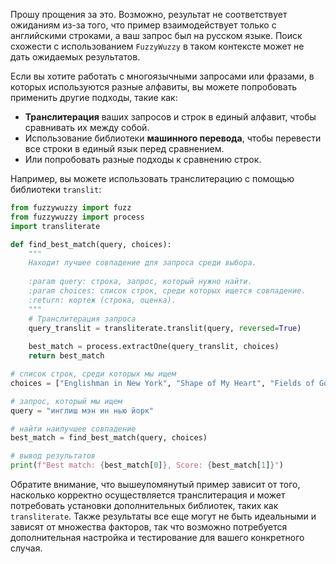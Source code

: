 Прошу прощения за это. Возможно, результат не соответствует ожиданиям из-за того, что пример взаимодействует только с английскими строками, а ваш запрос был на русском языке. Поиск схожести с использованием `FuzzyWuzzy` в таком контексте может не дать ожидаемых результатов.

Если вы хотите работать с многоязычными запросами или фразами, в которых используются разные алфавиты, вы можете попробовать применить другие подходы, такие как:

- **Транслитерация** ваших запросов и строк в единый алфавит, чтобы сравнивать их между собой.
- Использование библиотеки **машинного перевода**, чтобы перевести все строки в единый язык перед сравнением.
- Или попробовать разные подходы к сравнению строк.

Например, вы можете использовать транслитерацию с помощью библиотеки `translit`:

```python
from fuzzywuzzy import fuzz
from fuzzywuzzy import process
import transliterate

def find_best_match(query, choices):
    """
    Находит лучшее совпадение для запроса среди выбора.
    
    :param query: строка, запрос, который нужно найти.
    :param choices: список строк, среди которых ищется совпадение.
    :return: кортеж (строка, оценка).
    """
    # Транслитерация запроса
    query_translit = transliterate.translit(query, reversed=True)
    
    best_match = process.extractOne(query_translit, choices)
    return best_match

# список строк, среди которых мы ищем
choices = ["Englishman in New York", "Shape of My Heart", "Fields of Gold"]

# запрос, который мы ищем
query = "инглиш мэн ин нью йорк"

# найти наилучшее совпадение
best_match = find_best_match(query, choices)

# вывод результатов
print(f"Best match: {best_match[0]}, Score: {best_match[1]}")
```

Обратите внимание, что вышеупомянутый пример зависит от того, насколько корректно осуществляется транслитерация и может потребовать установки дополнительных библиотек, таких как `transliterate`. Также результаты все еще могут не быть идеальными и зависят от множества факторов, так что возможно потребуется дополнительная настройка и тестирование для вашего конкретного случая.
